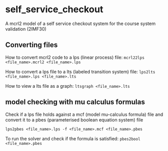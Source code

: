 # self_service_checkout
A mcrl2 model of a self service checkout system for the course system validation (2IMF30)

## Converting files 
How to convert mcrl2 code to a lps (linear process) file: 
`mcrl22lps <file_name>.mcrl2 <file_name>.lps`

How to convert a lps file to a lts (labeled transition system) file: 
`lps2lts <file_name>.lps <file_name>.lts`

How to view a lts file as a graph: 
`ltsgraph <file_name>.lts`

## model checking with mu calculus formulas 
Check if a lps file holds against a mcf (model mu-calculus formula) file and convert it to a pbes (parameterised boolean equation system) file 

`lps2pbes <file_name>.lps -f <file_name>.mcf <file_name>.pbes`

To run the solver and check if the formula is satisfied: 
`pbes2bool <file_name>.pbes`
